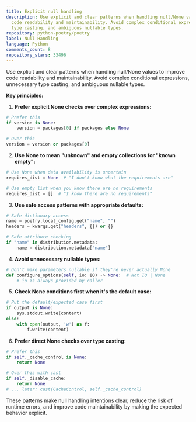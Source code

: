 ```yaml
---
title: Explicit null handling
description: Use explicit and clear patterns when handling null/None values to improve
  code readability and maintainability. Avoid complex conditional expressions, unnecessary
  type casting, and ambiguous nullable types.
repository: python-poetry/poetry
label: Null Handling
language: Python
comments_count: 8
repository_stars: 33496
---
```


Use explicit and clear patterns when handling null/None values to improve code readability and maintainability. Avoid complex conditional expressions, unnecessary type casting, and ambiguous nullable types.

**Key principles:**

1. **Prefer explicit None checks over complex expressions:**
```python
# Prefer this
if version is None:
    version = packages[0] if packages else None

# Over this  
version = version or packages[0]
```

2. **Use None to mean "unknown" and empty collections for "known empty":**
```python
# Use None when data availability is uncertain
requires_dist = None  # "I don't know what the requirements are"

# Use empty list when you know there are no requirements  
requires_dist = []  # "I know there are no requirements"
```

3. **Use safe access patterns with appropriate defaults:**
```python
# Safe dictionary access
name = poetry.local_config.get("name", "")
headers = kwargs.get("headers", {}) or {}

# Safe attribute checking
if "name" in distribution.metadata:
    name = distribution.metadata["name"]
```

4. **Avoid unnecessary nullable types:**
```python
# Don't make parameters nullable if they're never actually None
def configure_options(self, io: IO) -> None:  # Not IO | None
    # io is always provided by caller
```

5. **Check None conditions first when it's the default case:**
```python
# Put the default/expected case first
if output is None:
    sys.stdout.write(content)
else:
    with open(output, 'w') as f:
        f.write(content)
```

6. **Prefer direct None checks over type casting:**
```python
# Prefer this
if self._cache_control is None:
    return None

# Over this with cast
if self._disable_cache:
    return None
# ... later: cast(CacheControl, self._cache_control)
```

These patterns make null handling intentions clear, reduce the risk of runtime errors, and improve code maintainability by making the expected behavior explicit.